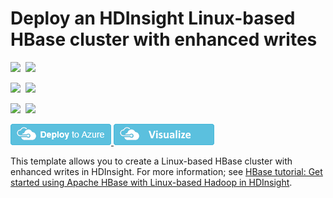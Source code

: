 # Deploy an HDInsight Linux-based HBase cluster with enhanced writes

<IMG SRC="https://azurequickstartsservice.blob.core.windows.net/badges/101-hdinsight-hbase-enhancedwrite/PublicLastTestDate.svg" />&nbsp;
<IMG SRC="https://azurequickstartsservice.blob.core.windows.net/badges/101-hdinsight-hbase-enhancedwrite/PublicDeployment.svg" />&nbsp;

<IMG SRC="https://azurequickstartsservice.blob.core.windows.net/badges/101-hdinsight-hbase-enhancedwrite/FairfaxLastTestDate.svg" />&nbsp;
<IMG SRC="https://azurequickstartsservice.blob.core.windows.net/badges/101-hdinsight-hbase-enhancedwrite/FairfaxDeployment.svg" />&nbsp;

<IMG SRC="https://azurequickstartsservice.blob.core.windows.net/badges/101-hdinsight-hbase-enhancedwrite/BestPracticeResult.svg" />&nbsp;
<IMG SRC="https://azurequickstartsservice.blob.core.windows.net/badges/101-hdinsight-hbase-enhancedwrite/CredScanResult.svg" />&nbsp;

<a href="https://portal.azure.com/#create/Microsoft.Template/uri/https%3A%2F%2Fraw.githubusercontent.com%2FAzure%2Fazure-quickstart-templates%2Fmaster%2F101-hdinsight-hbase-enhancedwrite%2Fazuredeploy.json" target="_blank">
    <img src="https://raw.githubusercontent.com/Azure/azure-quickstart-templates/master/1-CONTRIBUTION-GUIDE/images/deploytoazure.png"/>
</a>
<a href="http://armviz.io/#/?load=https%3A%2F%2Fraw.githubusercontent.com%2FAzure%2Fazure-quickstart-templates%2Fmaster%2F101-hdinsight-hbase-enhancedwrite%2Fazuredeploy.json" target="_blank">
    <img src="https://raw.githubusercontent.com/Azure/azure-quickstart-templates/master/1-CONTRIBUTION-GUIDE/images/visualizebutton.png"/>
</a>

This template allows you to create a Linux-based HBase cluster with enhanced writes in HDInsight. For more information; see <a href="https://docs.microsoft.com/azure/hdinsight/hdinsight-hbase-tutorial-get-started-linux">HBase tutorial: Get started using Apache HBase with Linux-based Hadoop in HDInsight</a>.

